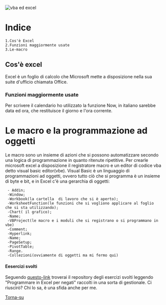 
![vba ed excel](https://static.vecteezy.com/system/resources/previews/022/101/030/original/microsoft-excel-logo-transparent-free-png.png)

# Indice
   
    1.Cos'è Excel
    2.Funzioni maggiormente usate
    3.Le-macro
   

## Cos'è excel
Excel è un foglio di calcolo che Microsoft mette a disposizione nella sua suite d'ufficio chiamata Office. 

### Funzioni maggiormente usate
Per scrivere il calendario ho utilizzato la funzione
Now, in italiano sarebbe data ed ora, che restituisce il giorno e l'ora corrente.


# Le macro e la programmazione ad oggetti

Le macro sono un insieme di azioni che si possono automatizzare secondo una logica di programmazione in quanto ritenute ripetitive.
Per crearle microsoft excel a disposizione il registratore macro e un editor di codice vba detto visual basic editor(vbe). Visual Basic è un linguaggio di programmazioni ad oggetti, ovvero tutto ciò che si programma è un insieme di byte e bit, e in Excel c'è una gerarchia di oggetti:

     - Addin;
     -Window;
     -Workbook(la cartella  di lavoro che si è aperto);
     -WorksheetFunction(le funzioni che si vogliono applicare al foglio che si sta utilizzando);
     -Chart( il grafico);
     -Name;
     -VBProject(le macro e i moduli che si registrano o si programmano in vbe)
     -Comment;
     -Hyperlink;
     -Name;
     -PageSetup;
     -PivotTable;
     -Range.
     -Collezioni(ovviamente di oggetti ma mi fermo qui)


#### Eesercizi svolti
Seguendo  [questo-link](#)  troverai il repository degli esercizi svolti leggendo "Programmare in Excel per negati"  raccolti in una sorta di gestionale. Ci riuscirò? Chi lo sa, è una sfida anche per me.

[Torna-su](#indice)
